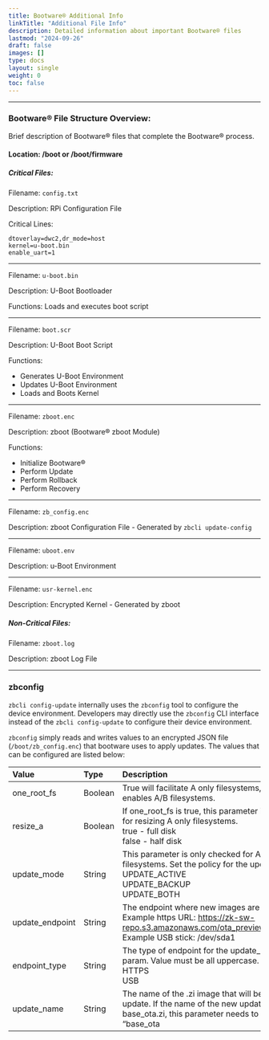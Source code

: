```yaml
---
title: Bootware® Additional Info
linkTitle: "Additional File Info"
description: Detailed information about important Bootware® files
lastmod: "2024-09-26"
draft: false
images: []
type: docs
layout: single
weight: 0
toc: false
---
```


-----
### Bootware® File Structure Overview:

Brief description of Bootware® files that complete the Bootware® process.

#### Location: /boot or /boot/firmware

##### Critical Files:

Filename: `config.txt`

Description: RPi Configuration File

Critical Lines:
```
dtoverlay=dwc2,dr_mode=host
kernel=u-boot.bin
enable_uart=1
```

-----
Filename: `u-boot.bin`

Description: U-Boot Bootloader

Functions:  Loads and executes boot script

-----
Filename: `boot.scr`

Description: U-Boot Boot Script

Functions:

* Generates U-Boot Environment
* Updates U-Boot Environment
* Loads and Boots Kernel

-----
Filename: `zboot.enc`

Description: zboot (Bootware® zboot Module)

Functions:
* Initialize Bootware®
* Perform Update
* Perform Rollback
* Perform Recovery
				
-----
Filename: `zb_config.enc`

Description: zboot Configuration File - Generated by `zbcli update-config`
				
-----
Filename: `uboot.env`

Description: u-Boot Environment
				
-----
Filename: `usr-kernel.enc`

Description: Encrypted Kernel - Generated by zboot

##### Non-Critical Files:

Filename: `zboot.log`

Description: zboot Log File

-----
### zbconfig

`zbcli config-update` internally uses the `zbconfig` tool to configure the device environment. Developers may directly use the `zbconfig` CLI interface instead of the `zbcli config-update` to configure their device environment. 

`zbconfig` simply reads and writes values to an encrypted JSON file (`/boot/zb_config.enc`) that bootware uses to apply updates. The values that can be configured are listed below:

| Value | Type | Description |
| :-------- | :------- | :---------- |
| one_root_fs | Boolean | True will facilitate A only filesystems, while false enables A/B filesystems. |
| resize_a | Boolean | If one_root_fs is true, this parameter is checked for resizing A only filesystems.<br /> true - full disk<br />false - half disk |
| update_mode | String | This parameter is only checked for A/B filesystems. Set the policy for the updates: <br />UPDATE_ACTIVE <br />UPDATE_BACKUP <br />UPDATE_BOTH |
| update_endpoint | String | The endpoint where new images are pulled from. <br />Example https URL: https://zk-sw-repo.s3.amazonaws.com/ota_preview/base_ota.zi<br />Example USB stick: /dev/sda1 |
| endpoint_type | String | The type of endpoint for the update_endpoint param. Value must be all uppercase.<br />HTTPS<br />USB |
| update_name | String | The name of the .zi image that will be used for the update. If the name of the new update is base_ota.zi, this parameter needs to be named “base_ota

